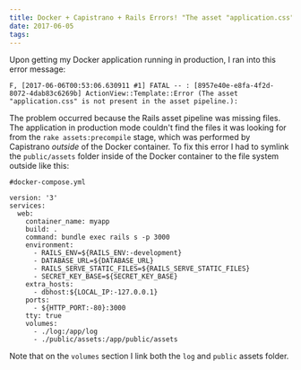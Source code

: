 ```yaml
---
title: Docker + Capistrano + Rails Errors! "The asset "application.css" is not present in the asset pipeline"
date: 2017-06-05
tags:
---
```


Upon getting my Docker application running in production, I ran into this error message:

```
F, [2017-06-06T00:53:06.630911 #1] FATAL -- : [8957e40e-e8fa-4f2d-8072-4dab83c6269b] ActionView::Template::Error (The asset "application.css" is not present in the asset pipeline.):
```

The problem occurred because the Rails asset pipeline was missing files. The application in production mode couldn't find
the files it was looking for from the `rake assets:precompile` stage, which was performed by Capistrano _outside_ of the
Docker container. To fix this error I had to symlink the `public/assets` folder inside of the Docker container to
the file system outside like this:

```
#docker-compose.yml

version: '3'
services:
  web:
    container_name: myapp
    build: .
    command: bundle exec rails s -p 3000
    environment:
      - RAILS_ENV=${RAILS_ENV:-development}
      - DATABASE_URL=${DATABASE_URL}
      - RAILS_SERVE_STATIC_FILES=${RAILS_SERVE_STATIC_FILES}
      - SECRET_KEY_BASE=${SECRET_KEY_BASE}
    extra_hosts:
      - dbhost:${LOCAL_IP:-127.0.0.1}
    ports:
      - ${HTTP_PORT:-80}:3000
    tty: true
    volumes:
      - ./log:/app/log
      - ./public/assets:/app/public/assets
```

Note that on the `volumes` section I link both the `log` and `public` assets folder. 